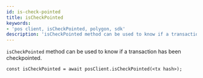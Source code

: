 ```yaml
---
id: is-check-pointed
title: isCheckPointed
keywords: 
- 'pos client, isCheckPointed, polygon, sdk'
description: 'isCheckPointed method can be used to know if a transaction has been checkpointed.'
---
```


`isCheckPointed` method can be used to know if a transaction has been checkpointed.

```
const isCheckPointed = await posClient.isCheckPointed(<tx hash>);
```
